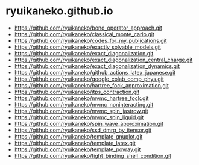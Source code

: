 # ryuikaneko.github.io

- https://github.com/ryuikaneko/bond_operator_approach.git
- https://github.com/ryuikaneko/classical_monte_carlo.git
- https://github.com/ryuikaneko/codes_for_my_publications.git
- https://github.com/ryuikaneko/exactly_solvable_models.git
- https://github.com/ryuikaneko/exact_diagonalization.git
- https://github.com/ryuikaneko/exact_diagonalization_central_charge.git
- https://github.com/ryuikaneko/exact_diagonalization_dynamics.git
- https://github.com/ryuikaneko/github_actions_latex_japanese.git
- https://github.com/ryuikaneko/google_colab_comp_phys.git
- https://github.com/ryuikaneko/hartree_fock_approximation.git
- https://github.com/ryuikaneko/itps_contraction.git
- https://github.com/ryuikaneko/mvmc_hartree_fock.git
- https://github.com/ryuikaneko/mvmc_noninteracting.git
- https://github.com/ryuikaneko/mvmc_spin_jastrow.git
- https://github.com/ryuikaneko/mvmc_spin_liquid.git
- https://github.com/ryuikaneko/spin_wave_approximation.git
- https://github.com/ryuikaneko/ssd_dmrg_by_itensor.git
- https://github.com/ryuikaneko/template_gnuplot.git
- https://github.com/ryuikaneko/template_latex.git
- https://github.com/ryuikaneko/template_povray.git
- https://github.com/ryuikaneko/tight_binding_shell_condition.git

<!--
https://stackoverflow.com/questions/8713596/how-to-retrieve-the-list-of-all-github-repositories-of-a-person
GHUSER=ryuikaneko; curl "https://api.github.com/users/$GHUSER/repos?per_page=100" | grep -o 'git@[^"]*'
GHUSER=ryuikaneko; curl -s "https://api.github.com/users/$GHUSER/repos?per_page=1000" | grep -w clone_url | grep -o '[^"]\+://.\+.git'
GHUSER=ryuikaneko; curl -s "https://api.github.com/users/$GHUSER/repos?per_page=1000" | grep -w clone_url | grep -o '[^"]\+://.\+.git' | sed 's/^/- /g'
-->
